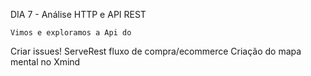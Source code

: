 DIA 7 - Análise HTTP e API REST

    Vimos e exploramos a Api do 
Criar issues!
ServeRest fluxo de compra/ecommerce
Criação do mapa mental no Xmind